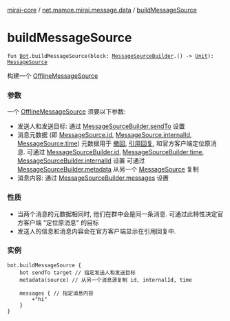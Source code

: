 [mirai-core](../index.md) / [net.mamoe.mirai.message.data](index.md) / [buildMessageSource](./build-message-source.md)

# buildMessageSource

`fun `[`Bot`](../net.mamoe.mirai/-bot/index.md)`.buildMessageSource(block: `[`MessageSourceBuilder`](-message-source-builder/index.md)`.() -> `[`Unit`](https://kotlinlang.org/api/latest/jvm/stdlib/kotlin/-unit/index.html)`): `[`MessageSource`](-message-source/index.md)

构建一个 [OfflineMessageSource](-offline-message-source/index.md)

### 参数

一个 [OfflineMessageSource](-offline-message-source/index.md) 须要以下参数:

* 发送人和发送目标: 通过 [MessageSourceBuilder.sendTo](-message-source-builder/send-to.md) 设置
* 消息元数据 (即 [MessageSource.id](-message-source/id.md), [MessageSource.internalId](-message-source/internal-id.md), [MessageSource.time](-message-source/time.md))
元数据用于 [撤回](recall.md), [引用回复](quote.md), 和官方客户端定位原消息.
可通过 [MessageSourceBuilder.id](-message-source-builder/id.md), [MessageSourceBuilder.time](-message-source-builder/time.md), [MessageSourceBuilder.internalId](-message-source-builder/internal-id.md) 设置
可通过 [MessageSourceBuilder.metadata](-message-source-builder/metadata.md) 从另一个 [MessageSource](-message-source/index.md) 复制
* 消息内容: 通过 [MessageSourceBuilder.messages](-message-source-builder/messages.md) 设置

### 性质

* 当两个消息的元数据相同时, 他们在群中会是同一条消息. 可通过此特性决定官方客户端 "定位原消息" 的目标
* 发送人的信息和消息内容会在官方客户端显示在引用回复中.

### 实例

```
bot.buildMessageSource {
    bot sendTo target // 指定发送人和发送目标
    metadata(source) // 从另一个消息源复制 id, internalId, time

    messages { // 指定消息内容
        +"hi"
    }
}
```

